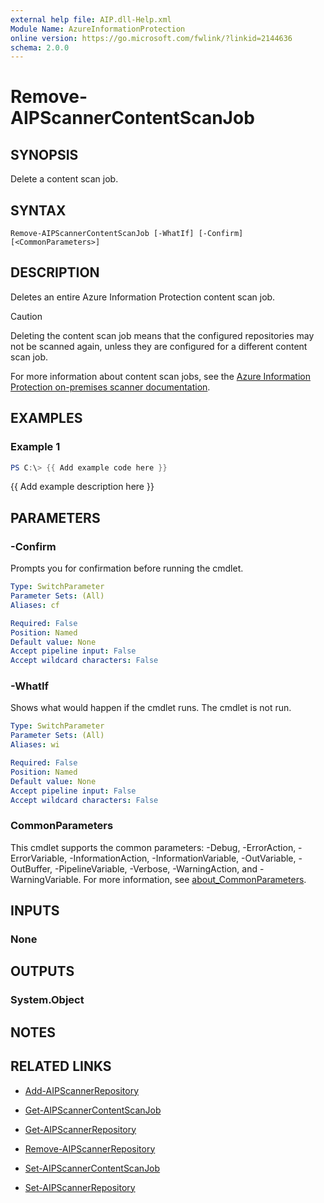 ```yaml
---
external help file: AIP.dll-Help.xml
Module Name: AzureInformationProtection
online version: https://go.microsoft.com/fwlink/?linkid=2144636
schema: 2.0.0
---
```


# Remove-AIPScannerContentScanJob

## SYNOPSIS
Delete a content scan job.

## SYNTAX

```
Remove-AIPScannerContentScanJob [-WhatIf] [-Confirm] [<CommonParameters>]
```

## DESCRIPTION
Deletes an entire Azure Information Protection content scan job.

> [!CAUTION]
> Deleting the content scan job means that the configured repositories may not be scanned again, unless they are configured for a different content scan job.
> 

For more information about content scan jobs, see the [Azure Information Protection on-premises scanner documentation](/information-protection/deploy-aip-scanner-configure-install#create-a-content-scan-job).


## EXAMPLES

### Example 1
```powershell
PS C:\> {{ Add example code here }}
```

{{ Add example description here }}

## PARAMETERS

### -Confirm
Prompts you for confirmation before running the cmdlet.

```yaml
Type: SwitchParameter
Parameter Sets: (All)
Aliases: cf

Required: False
Position: Named
Default value: None
Accept pipeline input: False
Accept wildcard characters: False
```

### -WhatIf
Shows what would happen if the cmdlet runs.
The cmdlet is not run.

```yaml
Type: SwitchParameter
Parameter Sets: (All)
Aliases: wi

Required: False
Position: Named
Default value: None
Accept pipeline input: False
Accept wildcard characters: False
```

### CommonParameters
This cmdlet supports the common parameters: -Debug, -ErrorAction, -ErrorVariable, -InformationAction, -InformationVariable, -OutVariable, -OutBuffer, -PipelineVariable, -Verbose, -WarningAction, and -WarningVariable. For more information, see [about_CommonParameters](/powershell/module/microsoft.powershell.core/about/about_commonparameters).

## INPUTS

### None

## OUTPUTS

### System.Object
## NOTES

## RELATED LINKS

- [Add-AIPScannerRepository](Add-AIPScannerRepository.md)

- [Get-AIPScannerContentScanJob](Get-AIPScannerContentScanJob.md)

- [Get-AIPScannerRepository](Get-AIPScannerRepository.md)

- [Remove-AIPScannerRepository](Remove-AIPScannerRepository.md)

- [Set-AIPScannerContentScanJob](Set-AIPScannerContentScanJob.md)

- [Set-AIPScannerRepository](Set-AIPScannerRepository.md)